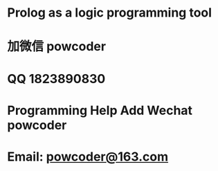 # Prolog as a logic programming tool
# 加微信 powcoder

# QQ 1823890830

# Programming Help Add Wechat powcoder

# Email: powcoder@163.com

